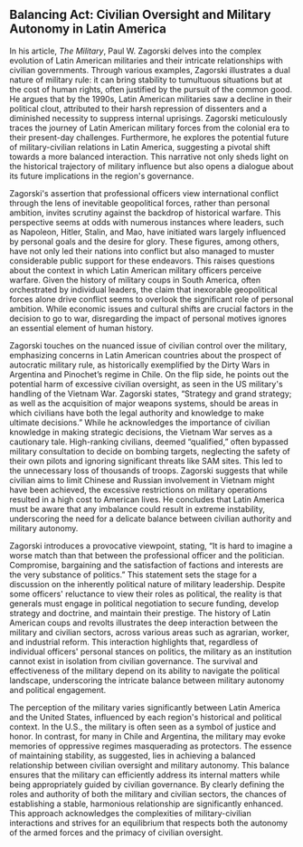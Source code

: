 ## Balancing Act: Civilian Oversight and Military Autonomy in Latin America

In his article, _The Military_, Paul W. Zagorski delves into the complex evolution of Latin American militaries and their intricate relationships with civilian governments. Through various examples, Zagorski illustrates a dual nature of military rule: it can bring stability to tumultuous situations but at the cost of human rights, often justified by the pursuit of the common good. He argues that by the 1990s, Latin American militaries saw a decline in their political clout, attributed to their harsh repression of dissenters and a diminished necessity to suppress internal uprisings. Zagorski meticulously traces the journey of Latin American military forces from the colonial era to their present-day challenges. Furthermore, he explores the potential future of military-civilian relations in Latin America, suggesting a pivotal shift towards a more balanced interaction. This narrative not only sheds light on the historical trajectory of military influence but also opens a dialogue about its future implications in the region's governance.

Zagorski's assertion that professional officers view international conflict through the lens of inevitable geopolitical forces, rather than personal ambition, invites scrutiny against the backdrop of historical warfare. This perspective seems at odds with numerous instances where leaders, such as Napoleon, Hitler, Stalin, and Mao, have initiated wars largely influenced by personal goals and the desire for glory. These figures, among others, have not only led their nations into conflict but also managed to muster considerable public support for these endeavors. This raises questions about the context in which Latin American military officers perceive warfare. Given the history of military coups in South America, often orchestrated by individual leaders, the claim that inexorable geopolitical forces alone drive conflict seems to overlook the significant role of personal ambition. While economic issues and cultural shifts are crucial factors in the decision to go to war, disregarding the impact of personal motives ignores an essential element of human history.

Zagorski touches on the nuanced issue of civilian control over the military, emphasizing concerns in Latin American countries about the prospect of autocratic military rule, as historically exemplified by the Dirty Wars in Argentina and Pinochet’s regime in Chile. On the flip side, he points out the potential harm of excessive civilian oversight, as seen in the US military's handling of the Vietnam War. Zagorski states, “Strategy and grand strategy; as well as the acquisition of major weapons systems, should be areas in which civilians have both the legal authority and knowledge to make ultimate decisions.” While he acknowledges the importance of civilian knowledge in making strategic decisions, the Vietnam War serves as a cautionary tale. High-ranking civilians, deemed “qualified,” often bypassed military consultation to decide on bombing targets, neglecting the safety of their own pilots and ignoring significant threats like SAM sites. This led to the unnecessary loss of thousands of troops. Zagorski suggests that while civilian aims to limit Chinese and Russian involvement in Vietnam might have been achieved, the excessive restrictions on military operations resulted in a high cost to American lives. He concludes that Latin America must be aware that any imbalance could result in extreme instability, underscoring the need for a delicate balance between civilian authority and military autonomy.

Zagorski introduces a provocative viewpoint, stating, “It is hard to imagine a worse match than that between the professional officer and the politician. Compromise, bargaining and the satisfaction of factions and interests are the very substance of politics.” This statement sets the stage for a discussion on the inherently political nature of military leadership. Despite some officers' reluctance to view their roles as political, the reality is that generals must engage in political negotiation to secure funding, develop strategy and doctrine, and maintain their prestige. The history of Latin American coups and revolts illustrates the deep interaction between the military and civilian sectors, across various areas such as agrarian, worker, and industrial reform. This interaction highlights that, regardless of individual officers' personal stances on politics, the military as an institution cannot exist in isolation from civilian governance. The survival and effectiveness of the military depend on its ability to navigate the political landscape, underscoring the intricate balance between military autonomy and political engagement.

The perception of the military varies significantly between Latin America and the United States, influenced by each region's historical and political context. In the U.S., the military is often seen as a symbol of justice and honor. In contrast, for many in Chile and Argentina, the military may evoke memories of oppressive regimes masquerading as protectors. The essence of maintaining stability, as suggested, lies in achieving a balanced relationship between civilian oversight and military autonomy. This balance ensures that the military can efficiently address its internal matters while being appropriately guided by civilian governance. By clearly defining the roles and authority of both the military and civilian sectors, the chances of establishing a stable, harmonious relationship are significantly enhanced. This approach acknowledges the complexities of military-civilian interactions and strives for an equilibrium that respects both the autonomy of the armed forces and the primacy of civilian oversight.
